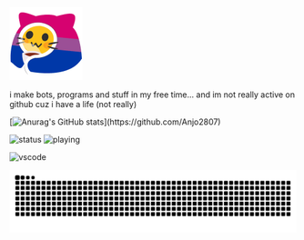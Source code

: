 ![Bi](https://raw.githubusercontent.com/ZoeBijl/QueerCats/refs/heads/main/MorningCoffee/PNG/QueerCatMorningCoffee_Bisexual.png)

i make bots, programs and stuff in my free time... and im not really active on github cuz i have a life (not really)

[![Anurag's GitHub stats](https://github-readme-stats.vercel.app/api?username=anjo2807&hide_title=false&hide_rank=false&show_icons=true&include_all_commits=true&count_private=true&disable_animations=false&theme=dracula&locale=en&hide_border=false")](https://github.com/Anjo2807)

![status](https://api.statusbadges.me/badge/status/949217364510122024?simple=true&style=for-the-badge)
![playing](https://api.statusbadges.me/badge/playing/949217364510122024?simple=true&style=for-the-badge)

![vscode](https://api.statusbadges.me/badge/vscode/949217364510122024?simple=true&style=for-the-badge)

![snake_gif](https://raw.githubusercontent.com/Anjo2807/Anjo2807/refs/heads/output/github-contribution-grid-snake-dark.svg)
